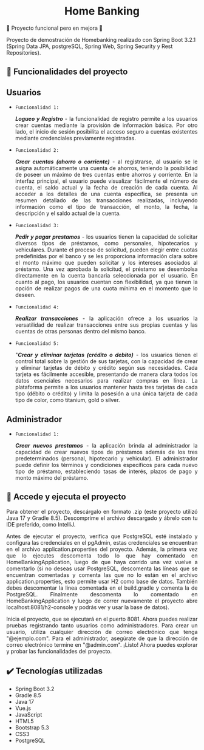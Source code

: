 <h1 align="center">Home Banking</h1> 

:construction: Proyecto funcional pero en mejora :construction:

Proyecto de demostración de Homebanking realizado con Spring Boot 3.2.1 (Spring Data JPA, postgreSQL, Spring Web, Spring Security y Rest Repositories).

## :hammer: Funcionalidades del proyecto
## Usuarios
* `Funcionalidad 1:` <p align="justify">***Logueo y Registro*** - la funcionalidad de registro permite a los usuarios crear cuentas mediante la provisión de información básica.
Por otro lado, el inicio de sesión posibilita el acceso seguro a cuentas existentes mediante credenciales previamente registradas.</p>
* `Funcionalidad 2:` <p align="justify">***Crear cuentas (ahorro o corriente)*** - al registrarse, al usuario se le asigna automáticamente una cuenta de ahorros, teniendo la posibilidad
de poseer un máximo de tres cuentas entre ahorros y corriente. En la interfaz principal, el usuario puede visualizar fácilmente el número de cuenta, el saldo actual y la fecha de
creación de cada cuenta. Al acceder a los detalles de una cuenta específica, se presenta un resumen detallado de las transacciones realizadas, incluyendo información como el tipo de
transacción, el monto, la fecha, la descripción y el saldo actual de la cuenta.</p>
* `Funcionalidad 3:` <p align="justify">***Pedir y pagar prestamos*** - los usuarios tienen la capacidad de solicitar diversos tipos de préstamos, como personales, hipotecarios y vehiculares.
Durante el proceso de solicitud, pueden elegir entre cuotas predefinidas por el banco y se les proporciona información clara sobre el monto máximo que pueden solicitar y los intereses
asociados al préstamo. Una vez aprobada la solicitud, el préstamo se desembolsa directamente en la cuenta bancaria seleccionada por el usuario. En cuanto al pago, los usuarios cuentan con
flexibilidad, ya que tienen la opción de realizar pagos de una cuota mínima en el momento que lo deseen.</P>
* `Funcionalidad 4:` <p align="justify">***Realizar transacciones*** - la aplicación ofrece a los usuarios la versatilidad de realizar transacciones entre sus propias cuentas y las cuentas
de otras personas dentro del mismo banco.</p>
* `Funcionalidad 5:` <p align="justify">"***Crear y eliminar tarjetas (crédito o debito)*** - los usuarios tienen el control total sobre la gestión de sus tarjetas, con la capacidad de crear y
eliminar tarjetas de débito y crédito según sus necesidades. Cada tarjeta es fácilmente accesible, presentando de manera clara todos los datos esenciales necesarios para realizar compras en línea.
La plataforma permite a los usuarios mantener hasta tres tarjetas de cada tipo (débito o crédito) y limita la posesión a una única tarjeta de cada tipo de color, como titanium, gold o silver.</p>

## Administrador
* `Funcionalidad 1:` <p align="justify">***Crear nuevos prestamos*** - la aplicación brinda al administrador la capacidad de crear nuevos tipos de préstamos además de los tres predeterminados
(personal, hipotecario y vehicular). El administrador puede definir los términos y condiciones específicos para cada nuevo tipo de préstamo, estableciendo tasas de interés, plazos de pago y monto
máximo del préstamo.</p>

## 📁 Accede y ejecuta el proyecto
<p align="justify">Para obtener el proyecto, descárgalo en formato .zip (este proyecto utilizó Java 17 y Gradle 8.5). Descomprime el archivo descargado y ábrelo con tu IDE preferido, como IntelliJ.</p> 

  <p align="justify">Antes de ejecutar el proyecto, verifica que PostgreSQL esté instalado y configura las credenciales en el pgAdmin, estas credenciales se encuentran en el archivo application.properties del proyecto.
    Además, la primera vez que lo ejecutes descomenta todo lo que hay comentado en HomeBankingApplication, luego de que haya corrido una vez vuelve a comentarlo (si no deseas usar PostgreSQL, descomenta 
    las líneas que se encuentran comentadas y comenta las que no lo están en el archivo application.properties, esto permite usar H2 como base de datos. También debes descomentar la linea comentada en el build.gradle y comenta la de PostgreSQL.
    Finalmente descomenta lo comentado en HomeBankingApplication y luego de correr nuevamente el proyecto abre localhost:8081/h2-console y podrás ver y usar la base de datos).</p>
  <p align="justify">Inicia el proyecto, que se ejecutará en el puerto 8081. Ahora puedes realizar pruebas registrando tanto usuarios como administradores. Para crear un usuario, utiliza cualquier dirección de correo 
electrónico que tenga "@ejemplo.com". Para el administrador, asegúrate de que la dirección de correo electrónico termine en "@admin.com". ¡Listo! Ahora puedes explorar y probar las funcionalidades del proyecto.</p>

## :heavy_check_mark: Tecnologías utilizadas
- Spring Boot 3.2
- Gradle 8.5
- Java 17
- Vue.js
- JavaScript
- HTML5
- Bootstrap 5.3
- CSS3
- PostgreSQL
